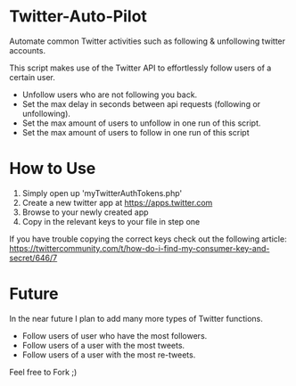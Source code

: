 # Twitter-Auto-Pilot
Automate common Twitter activities such as following &amp; unfollowing twitter accounts. 

This script makes use of the Twitter API to effortlessly follow users of a certain user. 
* Unfollow users who are not following you back.
* Set the max delay in seconds between api requests (following or unfollowing).
* Set the max amount of users to unfollow in one run of this script.
* Set the max amount of users to follow in one run of this script

# How to Use
1. Simply open up 'myTwitterAuthTokens.php'
2. Create a new twitter app at https://apps.twitter.com
3. Browse to your newly created app
4. Copy in the relevant keys to your file in step one

If you have trouble copying the correct keys check out the following article: 
https://twittercommunity.com/t/how-do-i-find-my-consumer-key-and-secret/646/7

# Future
In the near future I plan to add many more types of Twitter functions.

* Follow users of user who have the most followers.
* Follow users of a user with the most tweets.
* Follow users of a user with the most re-tweets.

Feel free to Fork ;)
